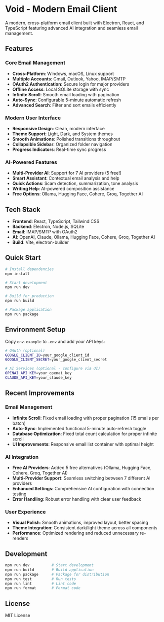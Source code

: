 # Void - Modern Email Client

A modern, cross-platform email client built with Electron, React, and TypeScript featuring advanced AI integration and seamless email management.

## Features

### Core Email Management
- **Cross-Platform**: Windows, macOS, Linux support
- **Multiple Accounts**: Gmail, Outlook, Yahoo, IMAP/SMTP
- **OAuth2 Authentication**: Secure login for major providers
- **Offline Access**: Local SQLite storage with sync
- **Infinite Scroll**: Smooth email loading with pagination
- **Auto-Sync**: Configurable 5-minute automatic refresh
- **Advanced Search**: Filter and sort emails efficiently

### Modern User Interface
- **Responsive Design**: Clean, modern interface
- **Theme Support**: Light, Dark, and System themes
- **Smooth Animations**: Polished transitions throughout
- **Collapsible Sidebar**: Organized folder navigation
- **Progress Indicators**: Real-time sync progress

### AI-Powered Features
- **Multi-Provider AI**: Support for 7 AI providers (5 free!)
- **Smart Assistant**: Contextual email analysis and help
- **Quick Actions**: Scam detection, summarization, tone analysis
- **Writing Help**: AI-powered composition assistance
- **Free Options**: Ollama, Hugging Face, Cohere, Groq, Together AI

## Tech Stack

- **Frontend**: React, TypeScript, Tailwind CSS
- **Backend**: Electron, Node.js, SQLite
- **Email**: IMAP/SMTP with OAuth2
- **AI**: OpenAI, Claude, Ollama, Hugging Face, Cohere, Groq, Together AI
- **Build**: Vite, electron-builder

## Quick Start

```bash
# Install dependencies
npm install

# Start development
npm run dev

# Build for production
npm run build

# Package application
npm run package
```

## Environment Setup

Copy `env.example` to `.env` and add your API keys:

```bash
# OAuth (optional)
GOOGLE_CLIENT_ID=your_google_client_id
GOOGLE_CLIENT_SECRET=your_google_client_secret

# AI Services (optional - configure via UI)
OPENAI_API_KEY=your_openai_key
CLAUDE_API_KEY=your_claude_key
```

## Recent Improvements

### Email Management
- **Infinite Scroll**: Fixed email loading with proper pagination (15 emails per batch)
- **Auto-Sync**: Implemented functional 5-minute auto-refresh toggle
- **Database Optimization**: Fixed total count calculation for proper infinite scroll
- **UI Improvements**: Responsive email list container with optimal height

### AI Integration
- **Free AI Providers**: Added 5 free alternatives (Ollama, Hugging Face, Cohere, Groq, Together AI)
- **Multi-Provider Support**: Seamless switching between 7 different AI providers
- **Enhanced Settings**: Comprehensive AI configuration with connection testing
- **Error Handling**: Robust error handling with clear user feedback

### User Experience
- **Visual Polish**: Smooth animations, improved layout, better spacing
- **Theme Integration**: Consistent dark/light theme across all components
- **Performance**: Optimized rendering and reduced unnecessary re-renders

## Development

```bash
npm run dev          # Start development
npm run build        # Build application
npm run package      # Package for distribution
npm run test         # Run tests
npm run lint         # Lint code
npm run format       # Format code
```

## License

MIT License
